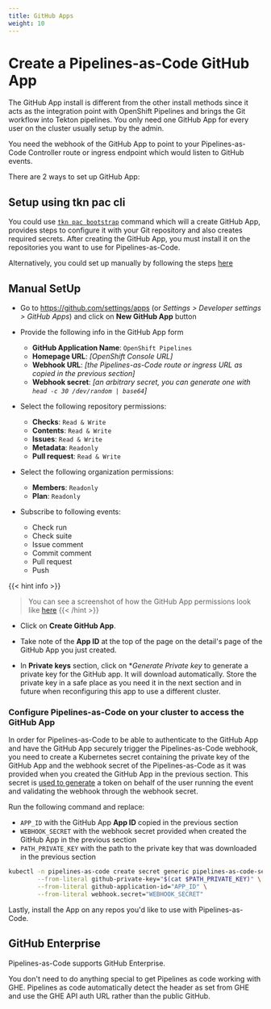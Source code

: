 ```yaml
---
title: GitHub Apps
weight: 10
---
```


# Create a Pipelines-as-Code GitHub App

The GitHub App install is different from the other install methods since it
acts as the integration point with OpenShift Pipelines and brings the Git
workflow into Tekton pipelines. You only need one GitHub App for every user on
the cluster usually setup by the admin.

You need the webhook of the GitHub App to point to your Pipelines-as-Code
Controller route or ingress endpoint which would listen to GitHub events.

There are 2 ways to set up GitHub App:

## Setup using tkn pac cli

You could use [`tkn pac bootstrap`](/docs/guide/cli) command which will a create GitHub App, provides
steps to configure it with your Git repository and also creates required secrets.
After creating the GitHub App, you must install it on the repositories you want to use for Pipelines-as-Code.

Alternatively, you could set up manually by following the steps [here](./#setup-manually)

## Manual SetUp

* Go to <https://github.com/settings/apps> (or *Settings > Developer settings > GitHub Apps*) and click on **New GitHub
  App** button
* Provide the following info in the GitHub App form
  * **GitHub Application Name**: `OpenShift Pipelines`
  * **Homepage URL**: *[OpenShift Console URL]*
  * **Webhook URL**: *[the Pipelines-as-Code route or ingress URL as copied in the previous section]*
  * **Webhook secret**: *[an arbitrary secret, you can generate one with `head -c 30 /dev/random | base64`]*

* Select the following repository permissions:
  * **Checks**: `Read & Write`
  * **Contents**: `Read & Write`
  * **Issues**: `Read & Write`
  * **Metadata**: `Readonly`
  * **Pull request**: `Read & Write`

* Select the following organization permissions:
  * **Members**: `Readonly`
  * **Plan**: `Readonly`

* Subscribe to following events:
  * Check run
  * Check suite
  * Issue comment
  * Commit comment
  * Pull request
  * Push

{{< hint info >}}
> You can see a screenshot of how the GitHub App permissions look like [here](https://user-images.githubusercontent.com/98980/124132813-7e53f580-da81-11eb-9eb4-e4f1487cf7a0.png)
{{< /hint >}}

* Click on **Create GitHub App**.

* Take note of the **App ID** at the top of the page on the detail's page of the GitHub App you just created.

* In **Private keys** section, click on **Generate Private key* to generate a private key for the GitHub app. It will
  download automatically. Store the private key in a safe place as you need it in the next section and in future when
  reconfiguring this app to use a different cluster.

### Configure Pipelines-as-Code on your cluster to access the GitHub App

In order for Pipelines-as-Code to be able to authenticate to the GitHub App and have the GitHub App securely trigger the
Pipelines-as-Code webhook, you need to create a Kubernetes secret containing the private key of the GitHub App and the
webhook secret of the Pipelines-as-Code as it was provided when you created the GitHub App in the previous section. This
secret
is [used to generate](https://docs.github.com/en/developers/apps/building-github-apps/identifying-and-authorizing-users-for-github-apps)
a token on behalf of the user running the event and validating the webhook
through the webhook secret.

Run the following command and replace:

* `APP_ID` with the GitHub App **App ID** copied in the previous section
* `WEBHOOK_SECRET` with the webhook secret provided when created the GitHub App
  in the previous section
* `PATH_PRIVATE_KEY` with the path to the private key that was downloaded in the
  previous section

```bash
kubectl -n pipelines-as-code create secret generic pipelines-as-code-secret \
        --from-literal github-private-key="$(cat $PATH_PRIVATE_KEY)" \
        --from-literal github-application-id="APP_ID" \
        --from-literal webhook.secret="WEBHOOK_SECRET"
```

Lastly, install the App on any repos you'd like to use with Pipelines-as-Code.

## GitHub Enterprise

Pipelines-as-Code supports GitHub Enterprise.

You don't need to do anything special to get Pipelines as code working with
GHE. Pipelines as code automatically detect the header as set from GHE and
use the GHE API auth URL rather than the public GitHub.
